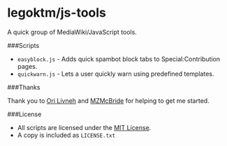 legoktm/js-tools
============================

A quick group of MediaWiki/JavaScript tools.



###Scripts

- ```easyblock.js``` - Adds quick spambot block tabs to Special:Contribution pages.
- ```quickwarn.js``` - Lets a user quickly warn using predefined templates.

###Thanks

Thank you to [Ori Livneh](https://github.com/atdt) and [MZMcBride](https://github.com/mzmcbride) for helping to get me started.

###License

- All scripts are licensed under the [MIT License](http://opensource.org/licenses/MIT).
- A copy is included as ```LICENSE.txt```